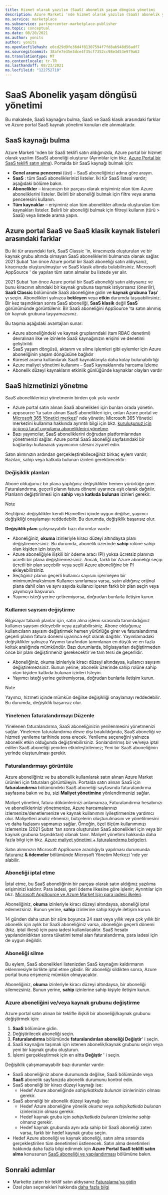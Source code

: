 ```yaml
---
title: Hizmet olarak yazılım (SaaS) abonelik yaşam döngüsü yönetimi
description: Azure Marketi 'nde hizmet olarak yazılım (SaaS) abonelik yaşam döngüsü yönetimi.
ms.service: marketplace
ms.subservice: partnercenter-marketplace-publisher
ms.topic: conceptual
ms.date: 08/20/2021
ms.author: yonits
author: yonits
ms.openlocfilehash: e0cd29d9fe36d4f81307594f7fd8ab948d56adf7
ms.sourcegitcommit: 38afe7e35e3dce4f35cf7352cc98e3d53e979a62
ms.translationtype: MT
ms.contentlocale: tr-TR
ms.lasthandoff: 08/23/2021
ms.locfileid: "122752710"
---
```

# <a name="saas-subscription-lifecycle-management"></a>SaaS Abonelik yaşam döngüsü yönetimi

Bu makalede, SaaS kaynağını bulma, SaaS ve SaaS klasik arasındaki farklar ve Azure portal SaaS kaynak yönetimi konuları ele alınmaktadır.

## <a name="find-a-saas-resource"></a>SaaS kaynağı bulma

Azure Marketi 'nden bir SaaS teklifi satın aldığınızda, Azure portal bir hizmet olarak yazılım (SaaS) aboneliği oluşturur (Ayrıntılar için bkz. [Azure Portal bir SaaS teklifi satın alma](purchase-saas-offer-in-azure-portal.md)). Portalda bir SaaS kaynağı bulmak için:

- **Genel arama penceresi** (üst) – SaaS aboneliğinizi adına göre arayın.
- **SaaS** : tüm SaaS aboneliklerinizi listeler. İki tür SaaS listesi vardır; aşağıdaki bölüme bakın.
- **Abonelikler** – kiracınızın bir parçası olarak erişiminiz olan tüm Azure aboneliklerini listeler. Belirli bir aboneliği bulmak için filtre veya arama penceresini kullanın.
- **Tüm kaynaklar** – erişiminiz olan tüm abonelikler altında oluşturulan tüm kaynakları listeler. Belirli bir aboneliği bulmak için filtreyi kullanın (türü > SaaS) veya listede arama yapın.

## <a name="differences-between-saas-and-saas-classic-lists-of-resources-in-the-azure-portal"></a>Azure portal SaaS ve SaaS klasik kaynak listeleri arasındaki farklar

Bu iki tür arasındaki fark, SaaS Classic 'in, kiracınızda oluşturulan ve bir kaynak grubu altında olmayan SaaS aboneliklerini bulmanıza olanak sağlar.
2021 Şubat 'tan önce Azure portal bir SaaS aboneliği satın aldıysanız, kiracınızda oluşturulmuştur ve SaaS klasik altında bulabilirsiniz. Microsoft AppSource ' de yapılan tüm satın almalar bu listede yer alır.

2021 Şubat 'tan önce Azure portal bir SaaS aboneliği satın aldıysanız ve bunu kiracının altındaki bir kaynak grubuna taşımak istiyorsanız (önerilir), **SaaS Classic** bölümünde SaaS aboneliğine gidin ve **kaynak grubuna Taşı**' yı seçin. Abonelikleri yalnızca **bekleyen** veya **etkin** durumda taşıyabilirsiniz. Bir kez taşındıktan sonra SaaS aboneliği, **SaaS klasik** değil **SaaS** görünümünde görüntülenir. Bir SaaS aboneliğini AppSource 'ta satın alınmış bir kaynak grubuna taşıyamazsınız.

Bu taşıma aşağıdaki avantajları sunar:

- Azure aboneliğindeki ve kaynak gruplarındaki (tam RBAC denetimi) devralınan ilke ve izinlerle SaaS kaynağınızın erişimi ve denetimi geliştirildi
- SaaS yaşam döngüsü, aktarım ve silme işlemleri gibi eylemler için Azure aboneliğinin yaşam döngüsüne bağlıdır
- Küresel arama kullanılarak SaaS kaynaklarıyla daha kolay bulunabilirliği
- Azure maliyet yönetimi kullanımı – SaaS kaynaklarında harcama Izleme
- Abonelik düzeyi kaynakların etkinlik günlüğünde kaynaklar olayları vardır

## <a name="manage-your-saas-service"></a>SaaS hizmetinizi yönetme

SaaS aboneliklerinizi yönetmenin birden çok yolu vardır

* Azure portal satın alınan SaaS abonelikleri için bunları orada yönetin.
* appsource 'ta satın alınan SaaS abonelikleri için, onları Azure portal ve [Microsoft 365 Yönetici merkezi](https://admin.microsoft.com/Adminportal/Home?#/subscriptions)' nde yönetin; Microsoft 365 Yönetici merkezini kullanma hakkında ayrıntılı bilgi için bkz. [kuruluşunuz için üçüncü taraf uygulama aboneliklerini yönetme](/microsoft-365/commerce/manage-saas-apps?view=o365-worldwide).
* Bazı yayımcılar, SaaS aboneliklerini doğrudan platformlarından yönetmenizi sağlar. Azure portal SaaS aboneliği sayfasındaki bir bağlantıyı kullanarak yayımcının sitesini ziyaret edin.

Satın alımınızın ardından gerçekleştirebileceğiniz birkaç eylem vardır; Bazıları, sahip veya katkıda bulunan izinleri gerektirecektir:

### <a name="change-plans"></a>Değişiklik planları

Abone olduğunuz bir plana yaptığınız değişiklikler hemen yürürlüğe girer. Faturalandırma, geçerli planın fatura dönemi uyarınca eşit olarak dağıtılır. Planların değiştirilmesi için **sahip** veya **katkıda bulunan** izinleri gerekir.

> [!NOTE]
> Seçtiğiniz değişiklikler kendi Hizmetleri içinde uygun değilse, yayımcı değişikliği onaylamayı reddedebilir. Bu durumda, değişiklik başarısız olur.

**Değişiklik planı** çalışmayabilir bazı durumlar vardır:

- Aboneliğiniz, **okuma** izinleriyle kiracı düzeyi altındaysa planı değiştiremezsiniz. Bu durumda, abonelik üzerinde **sahip** rolüne sahip olan kişiden izin isteyin.
- Azure aboneliğiyle ilişkili bir ödeme aracı (PI) yoksa ücretsiz planınızı ücretli bir plana değiştiremezsiniz. Ancak, farklı bir Azure aboneliği seçip ücretli bir plan seçebilir veya seçili Azure aboneliğine bir PI ekleyebilirsiniz.
- Seçtiğiniz planın geçerli kullanıcı sayısını içermeyen bir minimum/maksimum Kullanıcı sınırlaması varsa, satın aldığınız orijinal plana dahil olan ve aynı sayıda kullanıcı içeren farklı bir plan seçin veya yayımcıya başvurun.
- Yayımcı isteği yerine getiremiyorsa, doğrudan bunlarla iletişim kurun.

### <a name="change-number-of-users"></a>Kullanıcı sayısını değiştirme

Bilgisayar tabanlı planlar için, satın alma işlemi sırasında tanımladığınız kullanıcı sayısını ekleyebilir veya azaltabilirsiniz. Abone olduğunuz kullanıcıların sayısını değiştirmek hemen yürürlüğe girer ve faturalandırma geçerli planın fatura dönemi uyarınca eşit olarak dağıtılır. Yayımlamadaki değişiklikler yalnızca Yayımcı tarafından tanımlanan en düşük ve en fazla koltuk aralığında mümkündür. Bazı durumlarda, bilgisayarları değiştirmeden önce bir planı değiştirmeniz gerekecektir ve tam tersi de geçerlidir.

- Aboneliğiniz, okuma izinleriyle kiracı düzeyi altındaysa, kullanıcı sayısını değiştiremezsiniz. Bunun yerine, abonelik üzerinde sahip rolüne sahip olan kişiden katkıda bulunan izinleri Isteyin.
- Yayımcı isteği yerine getiremiyorsa, doğrudan bunlarla iletişim kurun.

> [!NOTE]
> Yayımcı, hizmeti içinde mümkün değilse değişikliği onaylamayı reddedebilir. Bu durumda, değişiklik başarısız olur.

### <a name="edit-recurring-billing"></a>Yinelenen faturalandırmayı Düzenle

Yinelenen faturalandırma, SaaS aboneliğinizin yenilenmesini yönetmenizi sağlar. Yinelenen faturalandırma devre dışı bırakıldığında, SaaS aboneliği ve hizmeti yenileme tarihinde sona erecek. Yenileme seçeneğini yalnızca abonelik etkin olduğunda değiştirebilirsiniz. Sonlandırılmış bir ve/veya iptal edilen SaaS aboneliği yeniden etkinleştirilemez; Yeni bir SaaS aboneliğinin yerinde oluşturulması gerekir.

### <a name="view-billing"></a>Faturalandırmayı görüntüle

Azure aboneliğiniz ve bu abonelik kullanılarak satın alınan Azure Market ürünleri için faturaları görüntüleyin. Portalda satın alınan SaaS için **faturalandırma** bölümündeki SaaS aboneliği sayfasında faturalandırma sayfasına bakın ve bu, sizi **Maliyet yönetimine** yönlendirmenizi sağlar.

Maliyet yönetimi, fatura dökümlerinizi anlamanıza, Faturalandırma hesabınızı ve aboneliklerinizi yönetmenize, Azure harcamalarınızı izlemenize/denetlemenize ve kaynak kullanımını iyileştirmenize yardımcı olur. Maliyetleri analiz etmenizi, bütçelerin oluşturulmasını ve yönetilmesini ve daha fazlasını yapmanızı sağlar. Örneğin, özel ölçüm kullanımınızı izlemenize (2021 Şubat 'tan sonra oluşturulan SaaS abonelikleri için veya bir kaynak grubuna taşındıktan) olanak tanır. Maliyet yönetimi hakkında daha fazla bilgi için bkz. [Azure maliyet yönetimi + faturalandırma belgeleri](/azure/cost-management-billing/).

Satın alımınızın Microsoft AppSource aracılığıyla yapılması durumunda faturanız **& ödemeler** bölümünde Microsoft Yönetim Merkezi 'nde yer alabilir.

### <a name="cancel-subscription"></a>Aboneliği iptal etme

İptal etme, bu SaaS aboneliğinin bir parçası olarak satın aldığınız yazılıma erişiminizi kaldırır. Para iadesi, geri ödeme ilkesine göre işlenir; Ayrıntılar için bkz. [Microsoft AppSource ve Azure Market Için para iadesi ilkeleri](refund-policies.md).

Aboneliğiniz, **okuma** izinleriyle kiracı düzeyi altındaysa, aboneliği iptal edemezsiniz. Bunun yerine, **sahip** izinlerine sahip kişiyle iletişim kurun.

14 günden daha uzun bir süre boyunca 24 saat veya yıllık veya çok yıllık bir abonelik için aylık bir SaaS aboneliğiniz varsa, aboneliğin geçerli dönemi (bkz. iptal ilkesi) için para iadesi kullanılacaktır. SaaS hesabı yapılandırıldıktan sonra tüketimi temel alan faturalandırma, para iadesi için de uygun değildir.

### <a name="delete-subscription"></a>Aboneliği silme

Bu eylem, SaaS abonelikleri listenizden SaaS kaynağını kaldırmanın eklenmesiyle birlikte iptal etme gibidir. Bir aboneliği sildikten sonra, Azure portal buna erişmeniz mümkün olmayacaktır.

Aboneliğiniz, **okuma** izinleriyle kiracı düzeyi altındaysa, bir aboneliği silemezsiniz. Bunun yerine, **sahip** izinlerine sahip kişiyle iletişim kurun.

### <a name="change-azure-subscription-andor-resource-group"></a>Azure aboneliğini ve/veya kaynak grubunu değiştirme

Azure portal satın alınan bir teklifle ilişkili bir aboneliği/kaynak grubunu değiştirmek için:

1. **SaaS** bölümüne gidin.
2. Değiştirilecek aboneliği seçin.
3. **Faturalandırma** bölümünde **faturalandırılan aboneliği Değiştir**' i seçin.
4. SaaS kaynağını taşımak için istenen abonelik/kaynak grubunu seçin veya yeni bir kaynak grubu oluşturun.
5. İşlemi gerçekleştirmek için en altta **Değiştir** ' i seçin.

Değişiklik çalışmamayabilir bazı durumlar vardır:

- SaaS aboneliğiniz abone durumunda değilse, SaaS bölümünde veya **SaaS** abonelik sayfanızda abonelik durumunu kontrol edin.
- SaaS aboneliği bir kiracı düzeyi kaynağı ise:
    - Hedef Azure aboneliğinde *sahip/katkıda bulunan* izinlerinizin olması gerekir.
- SaaS aboneliği bir abonelik düzeyi kaynağı ise:
    - Hedef Azure aboneliğine yönelik *okuma* veya *sahip/katkıda bulunan* izinlerinizin olması gerekir.
    - Hedef kaynak grubu için *sahip/katkıda bulunan Izinlerine sahip* olmanız gerekir.
    - Hedef kaynak grubunda aynı ada sahip bir SaaS aboneliği zaten varsa, farklı bir hedef kaynak grubu seçin.
- Hedef Azure aboneliği ve kaynak aboneliği, satın alma sırasında gerçekleştirilen tüm denetimleri üstlenecek. Satın alma denetimleri hakkında daha fazla bilgi edinmek için **Azure Portal SaaS teklifi satın alma** konusunun [SaaS aboneliği ve yapılandırması](purchase-saas-offer-in-azure-portal.md#saas-subscription-and-configuration) bölümüne bakın.

## <a name="next-steps"></a>Sonraki adımlar

- Markette zaten bir teklif satın aldıysanız [Faturalama'ya gidin](billing-invoicing.md)
- Özel plan seçenekleri hakkında [daha fazla bilgi](private-offers.md)
